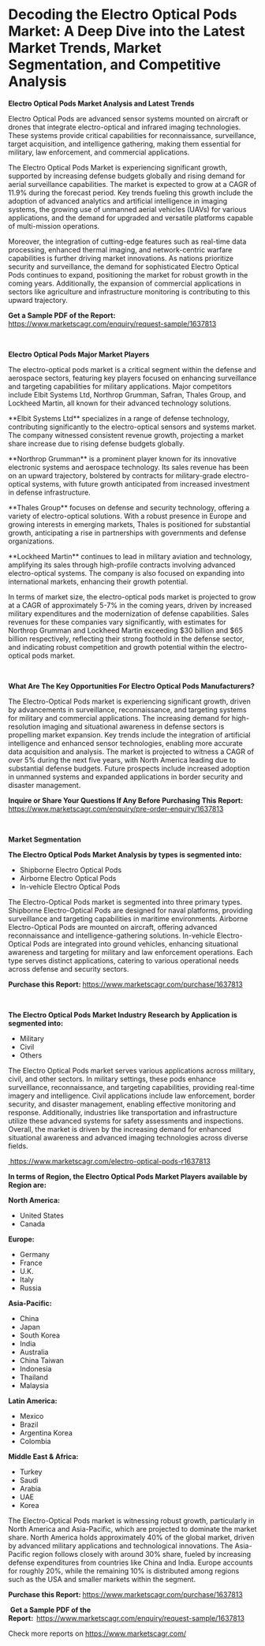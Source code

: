 <p><h1>Decoding the Electro Optical Pods Market: A Deep Dive into the Latest Market Trends, Market Segmentation, and Competitive Analysis</h1></p><p><strong>Electro Optical Pods Market Analysis and Latest Trends</strong></p>
<p><p>Electro Optical Pods are advanced sensor systems mounted on aircraft or drones that integrate electro-optical and infrared imaging technologies. These systems provide critical capabilities for reconnaissance, surveillance, target acquisition, and intelligence gathering, making them essential for military, law enforcement, and commercial applications. </p><p>The Electro Optical Pods Market is experiencing significant growth, supported by increasing defense budgets globally and rising demand for aerial surveillance capabilities. The market is expected to grow at a CAGR of 11.9% during the forecast period. Key trends fueling this growth include the adoption of advanced analytics and artificial intelligence in imaging systems, the growing use of unmanned aerial vehicles (UAVs) for various applications, and the demand for upgraded and versatile platforms capable of multi-mission operations.</p><p>Moreover, the integration of cutting-edge features such as real-time data processing, enhanced thermal imaging, and network-centric warfare capabilities is further driving market innovations. As nations prioritize security and surveillance, the demand for sophisticated Electro Optical Pods continues to expand, positioning the market for robust growth in the coming years. Additionally, the expansion of commercial applications in sectors like agriculture and infrastructure monitoring is contributing to this upward trajectory.</p></p>
<p><strong>Get a Sample PDF of the Report:&nbsp;</strong> <a href="https://www.marketscagr.com/enquiry/request-sample/1637813?utm_campaign=3460&utm_medium=2&utm_source=Github&utm_content=ia&utm_term=23032025&utm_id=electro-optical-pods">https://www.marketscagr.com/enquiry/request-sample/1637813</a></p>
<p>&nbsp;</p>
<p><strong>Electro Optical Pods Major Market Players</strong></p>
<p><p>The electro-optical pods market is a critical segment within the defense and aerospace sectors, featuring key players focused on enhancing surveillance and targeting capabilities for military applications. Major competitors include Elbit Systems Ltd, Northrop Grumman, Safran, Thales Group, and Lockheed Martin, all known for their advanced technology solutions.</p><p>**Elbit Systems Ltd** specializes in a range of defense technology, contributing significantly to the electro-optical sensors and systems market. The company witnessed consistent revenue growth, projecting a market share increase due to rising defense budgets globally.</p><p>**Northrop Grumman** is a prominent player known for its innovative electronic systems and aerospace technology. Its sales revenue has been on an upward trajectory, bolstered by contracts for military-grade electro-optical systems, with future growth anticipated from increased investment in defense infrastructure.</p><p>**Thales Group** focuses on defense and security technology, offering a variety of electro-optical solutions. With a robust presence in Europe and growing interests in emerging markets, Thales is positioned for substantial growth, anticipating a rise in partnerships with governments and defense organizations.</p><p>**Lockheed Martin** continues to lead in military aviation and technology, amplifying its sales through high-profile contracts involving advanced electro-optical systems. The company is also focused on expanding into international markets, enhancing their growth potential.</p><p>In terms of market size, the electro-optical pods market is projected to grow at a CAGR of approximately 5-7% in the coming years, driven by increased military expenditures and the modernization of defense capabilities. Sales revenues for these companies vary significantly, with estimates for Northrop Grumman and Lockheed Martin exceeding $30 billion and $65 billion respectively, reflecting their strong foothold in the defense sector, and indicating robust competition and growth potential within the electro-optical pods market.</p></p>
<p>&nbsp;</p>
<p><strong>What Are The Key Opportunities For Electro Optical Pods Manufacturers?</strong></p>
<p><p>The Electro-Optical Pods market is experiencing significant growth, driven by advancements in surveillance, reconnaissance, and targeting systems for military and commercial applications. The increasing demand for high-resolution imaging and situational awareness in defense sectors is propelling market expansion. Key trends include the integration of artificial intelligence and enhanced sensor technologies, enabling more accurate data acquisition and analysis. The market is projected to witness a CAGR of over 5% during the next five years, with North America leading due to substantial defense budgets. Future prospects include increased adoption in unmanned systems and expanded applications in border security and disaster management.</p></p>
<p><strong>Inquire or Share Your Questions If Any Before Purchasing This Report:</strong> <a href="https://www.marketscagr.com/enquiry/pre-order-enquiry/1637813?utm_campaign=3460&utm_medium=2&utm_source=Github&utm_content=ia&utm_term=23032025&utm_id=electro-optical-pods">https://www.marketscagr.com/enquiry/pre-order-enquiry/1637813</a></p>
<p>&nbsp;</p>
<p><strong>Market Segmentation</strong></p>
<p><strong>The Electro Optical Pods Market Analysis by types is segmented into:</strong></p>
<p><ul><li>Shipborne Electro Optical Pods</li><li>Airborne Electro Optical Pods</li><li>In-vehicle Electro Optical Pods</li></ul></p>
<p><p>The Electro-Optical Pods market is segmented into three primary types. Shipborne Electro-Optical Pods are designed for naval platforms, providing surveillance and targeting capabilities in maritime environments. Airborne Electro-Optical Pods are mounted on aircraft, offering advanced reconnaissance and intelligence-gathering solutions. In-vehicle Electro-Optical Pods are integrated into ground vehicles, enhancing situational awareness and targeting for military and law enforcement operations. Each type serves distinct applications, catering to various operational needs across defense and security sectors.</p></p>
<p><strong>Purchase this Report:&nbsp;</strong><a href="https://www.marketscagr.com/purchase/1637813?utm_campaign=3460&utm_medium=2&utm_source=Github&utm_content=ia&utm_term=23032025&utm_id=electro-optical-pods">https://www.marketscagr.com/purchase/1637813</a></p>
<p>&nbsp;</p>
<p><strong>The Electro Optical Pods Market Industry Research by Application is segmented into:</strong></p>
<p><ul><li>Military</li><li>Civil</li><li>Others</li></ul></p>
<p><p>The Electro Optical Pods market serves various applications across military, civil, and other sectors. In military settings, these pods enhance surveillance, reconnaissance, and targeting capabilities, providing real-time imagery and intelligence. Civil applications include law enforcement, border security, and disaster management, enabling effective monitoring and response. Additionally, industries like transportation and infrastructure utilize these advanced systems for safety assessments and inspections. Overall, the market is driven by the increasing demand for enhanced situational awareness and advanced imaging technologies across diverse fields.</p></p>
<p><a href="https://www.marketscagr.com/electro-optical-pods-r1637813?utm_campaign=3460&utm_medium=2&utm_source=Github&utm_content=ia&utm_term=23032025&utm_id=electro-optical-pods">&nbsp;https://www.marketscagr.com/electro-optical-pods-r1637813</a></p>
<p><strong>In terms of Region, the Electro Optical Pods Market Players available by Region are:</strong></p>
<p>
    <p> <strong> North America: </strong>
        <ul>
            <li>United States</li>
            <li>Canada</li>
        </ul>
        </p> 
    <p> <strong> Europe: </strong>
        <ul>
            <li>Germany</li>
            <li>France</li>
            <li>U.K.</li>
            <li>Italy</li>
            <li>Russia</li>
        </ul>
        </p> 
    <p> <strong> Asia-Pacific: </strong>
        <ul>
            <li>China</li>
            <li>Japan</li>
            <li>South Korea</li>
            <li>India</li>
            <li>Australia</li>
            <li>China Taiwan</li>
            <li>Indonesia</li>
            <li>Thailand</li>
            <li>Malaysia</li>
        </ul>
        </p> 
    <p> <strong> Latin America: </strong>
        <ul>
            <li>Mexico</li>
            <li>Brazil</li>
            <li>Argentina Korea</li>
            <li>Colombia</li>
        </ul>
        </p> 
    <p> <strong> Middle East & Africa: </strong>
        <ul>
            <li>Turkey</li>
            <li>Saudi</li>
            <li>Arabia</li>
            <li>UAE</li>
            <li>Korea</li>
        </ul>
    </p>
    </p>
<p><p>The Electro-Optical Pods market is witnessing robust growth, particularly in North America and Asia-Pacific, which are projected to dominate the market share. North America holds approximately 40% of the global market, driven by advanced military applications and technological innovations. The Asia-Pacific region follows closely with around 30% share, fueled by increasing defense expenditures from countries like China and India. Europe accounts for roughly 20%, while the remaining 10% is distributed among regions such as the USA and smaller markets within the segment.</p></p>
<p><strong>Purchase this Report: </strong><a href="https://www.marketscagr.com/purchase/1637813?utm_campaign=3460&utm_medium=2&utm_source=Github&utm_content=ia&utm_term=23032025&utm_id=electro-optical-pods">https://www.marketscagr.com/purchase/1637813</a></p>
<p>&nbsp;<strong>Get a Sample PDF of the Report:&nbsp;&nbsp;</strong><a href="https://www.marketscagr.com/enquiry/request-sample/1637813?utm_campaign=3460&utm_medium=2&utm_source=Github&utm_content=ia&utm_term=23032025&utm_id=electro-optical-pods">https://www.marketscagr.com/enquiry/request-sample/1637813</a></p>
<p><strong></strong></p>
<p>Check more reports on <a href="https://www.marketscagr.com/?utm_campaign=3460&utm_medium=2&utm_source=Github&utm_content=ia&utm_term=23032025&utm_id=electro-optical-pods">https://www.marketscagr.com/</a></p>